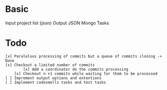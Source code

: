 # Basic
Input project list (json)
Output
	JSON
	Mongo
Tasks

# Todo
	[x] Paralelous processing of commits but a queue of commits cloning -> Done
	[x] Checkout a limited number of commits
       		[x] Add a coordinator do the commits processing
		[x] Checkout n +1 commits while waiting for them to be processed
	[ ] Imprement output options and extentions
	[ ] Implement codesmells tasks and test tasks
